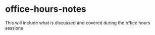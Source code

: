 # office-hours-notes
This will include what is discussed and covered during the office hours sessions

